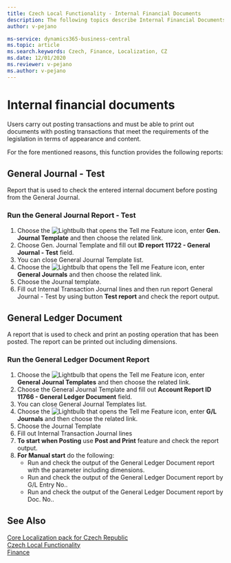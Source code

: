```yaml
---
title: Czech Local Functionality - Internal Financial Documents
description: The following topics describe Internal Financial Documents - the local functionality in the Czech version of Business Central. Users perform General Ledger operations and must have the possibility to print documents for these operations with the layout in compliance with the legal requirements.
author: v-pejano

ms-service: dynamics365-business-central
ms.topic: article
ms.search.keywords: Czech, Finance, Localization, CZ
ms.date: 12/01/2020
ms.reviewer: v-pejano
ms.author: v-pejano
---
```



# Internal financial documents

Users carry out posting transactions and must be able to print out documents with posting transactions that meet the requirements of the legislation in terms of appearance and content.

For the fore mentioned reasons, this function provides the following reports:

## General Journal - Test

Report that is used to check the entered internal document before posting from the General Journal.  

### Run the General Journal Report - Test

1. Choose the ![Lightbulb that opens the Tell me Feature](../../media/ui-search/search_small.png "Tell me what you want to do") icon, enter **Gen. Journal Template** and then choose the related link.
2. Choose Gen. Journal Template and fill out **ID report 11722 - General Journal - Test** field.
3. You can close General Journal Template list.
4. Choose the ![Lightbulb that opens the Tell me Feature](../../media/ui-search/search_small.png "Tell me what you want to do") icon, enter **General Journals** and then choose the related link.
5. Choose the Journal template.
6. Fill out Internal Transaction Journal lines and then run report General Journal - Test by using button **Test report** and check the report output.

## General Ledger Document

A report that is used to check and print an posting operation that has been posted. The report can be printed out including dimensions.

### Run the General Ledger Document Report

1. Choose the ![Lightbulb that opens the Tell me Feature](../../media/ui-search/search_small.png "Tell me what you want to do") icon, enter **General Journal Templates** and then choose the related link.
2. Choose the General Journal Template and fill out **Account Report ID 11766 - General Ledger Document** field.
3. You can close General Journal Templates list.
4. Choose the ![Lightbulb that opens the Tell me Feature](../../media/ui-search/search_small.png "Tell me what you want to do") icon, enter **G/L Journals** and then choose the related link.
5. Choose the Journal Template
6. Fill out Internal Transaction Journal lines
7. **To start when Posting** use **Post and Print** feature and check the report output.
8. **For Manual start** do the following:
    - Run and check the output of the General Ledger Document report with the parameter including dimensions.
    - Run and check the output of the General Ledger Document report by G/L Entry No..
    - Run and check the output of the General Ledger Document report by Doc. No..

## See Also

[Core Localization pack for Czech Republic](ui-extensions-core-localization-pack-cz.md)  
[Czech Local Functionality](czech-local-functionality.md)  
[Finance](../../finance.md)  
